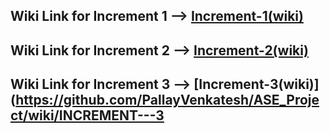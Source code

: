 ## Wiki Link for Increment 1 --> [Increment-1(wiki)](https://github.com/PallayVenkatesh/ASE_Project/wiki/INCREMENT-1)
## Wiki Link for Increment 2 --> [Increment-2(wiki)](https://github.com/PallayVenkatesh/ASE_Project/wiki/INCREMENT-2(FAVORITE-LOCATION-MANAGER-and-Current-Location-Updation))
## Wiki Link for Increment 3 --> [Increment-3(wiki)](https://github.com/PallayVenkatesh/ASE_Project/wiki/INCREMENT---3
